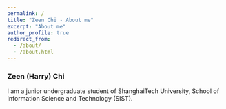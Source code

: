 ```yaml
---
permalink: /
title: "Zeen Chi - About me"
excerpt: "About me"
author_profile: true
redirect_from: 
  - /about/
  - /about.html
---
```


### Zeen (Harry) Chi

I am a junior undergraduate student of ShanghaiTech University, School of Information Science and Technology (SIST).
